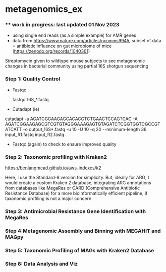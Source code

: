 # metagenomics_ex
### ** work in progress: last updated 01 Nov 2023
- using single end reads (as a simple example) for AMR genes
- data from https://www.nature.com/articles/ncomms9945, 
subset of data = antibiotic influence on gut microbiome of mice (https://zenodo.org/records/1040361)

Streptomycin given to wildtype mouse subjects to see metagenomic changes in bacterial community using partial 16S shotgun sequencing

### Step 1: Quality Control
- Fastqc
  
  fastqc 16S_*.fastq 
- Cutadapt (ie)
  
cutadapt -a AGATCGGAAGAGCACACGTCTGAACTCCAGTCAC -A AGATCGGAAGAGCGTCGTGTAGGGAAAGAGTGTAGATCTCGGTGGTCGCCGTATCATT -o output_16S*.fastq -u 10 -U 10 -q 20 --minimum-length 36 input_R1.fastq input_R2.fastq

- Fastqc (again) to check to ensure improved quality

### Step 2: Taxonomic profiling with Kraken2
https://benlangmead.github.io/aws-indexes/k2

Here, I use the Standard-8 version for simplicity. But, ideally for ARG, I would create a custom Kraken 2 database, integrating ARG annotations from databases like MegaRes or CARD (Comprehensive Antibiotic Resistance Database) for a more bioinformatically efficient pipeline, if taxonomic profiling is not a major concern.


### Step 3: Antimicrobial Resistance Gene Identification with MegaRes

### Step 4:Metagenomic Assembly and Binning with MEGAHIT and MAGpy

### Step 5: Taxonomic Profiling of MAGs with Kraken2 Database

### Step 6: Data Analysis and Viz

